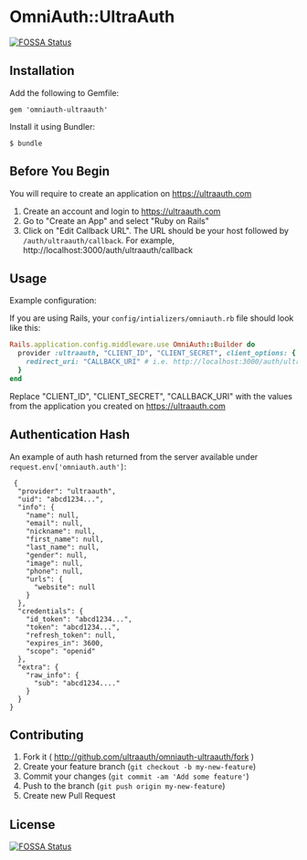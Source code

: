 # OmniAuth::UltraAuth
[![FOSSA Status](https://app.fossa.com/api/projects/git%2Bgithub.com%2Fultraauth%2Fomniauth-ultraauth.svg?type=shield)](https://app.fossa.com/projects/git%2Bgithub.com%2Fultraauth%2Fomniauth-ultraauth?ref=badge_shield)


## Installation

Add the following to Gemfile:

    gem 'omniauth-ultraauth'

Install it using Bundler:

    $ bundle
    
## Before You Begin

You will require to create an application on https://ultraauth.com

1. Create an account and login to https://ultraauth.com
2. Go to "Create an App" and select "Ruby on Rails"
3. Click on "Edit Callback URL". The URL should be your host followed by `/auth/ultraauth/callback`. For example, http://localhost:3000/auth/ultraauth/callback

## Usage

Example configuration:

If you are using Rails, your `config/intializers/omniauth.rb` file should look like this:
```ruby
Rails.application.config.middleware.use OmniAuth::Builder do
  provider :ultraauth, "CLIENT_ID", "CLIENT_SECRET", client_options: {
    redirect_uri: "CALLBACK_URI" # i.e. http://localhost:3000/auth/ultraauth/callback
  }
end
```

Replace "CLIENT_ID", "CLIENT_SECRET", "CALLBACK_URI" with the values from the application you created on https://ultraauth.com

## Authentication Hash

An example of auth hash returned from the server available under `request.env['omniauth.auth']`:

```
 {
  "provider": "ultraauth",
  "uid": "abcd1234...",
  "info": {
    "name": null,
    "email": null,
    "nickname": null,
    "first_name": null,
    "last_name": null,
    "gender": null,
    "image": null,
    "phone": null,
    "urls": {
      "website": null
    }
  },
  "credentials": {
    "id_token": "abcd1234...",
    "token": "abcd1234...",
    "refresh_token": null,
    "expires_in": 3600,
    "scope": "openid"
  },
  "extra": {
    "raw_info": {
      "sub": "abcd1234...."
    }
  }
}
```

## Contributing

1. Fork it ( http://github.com/ultraauth/omniauth-ultraauth/fork )
2. Create your feature branch (`git checkout -b my-new-feature`)
3. Commit your changes (`git commit -am 'Add some feature'`)
4. Push to the branch (`git push origin my-new-feature`)
5. Create new Pull Request


## License
[![FOSSA Status](https://app.fossa.com/api/projects/git%2Bgithub.com%2Fultraauth%2Fomniauth-ultraauth.svg?type=large)](https://app.fossa.com/projects/git%2Bgithub.com%2Fultraauth%2Fomniauth-ultraauth?ref=badge_large)